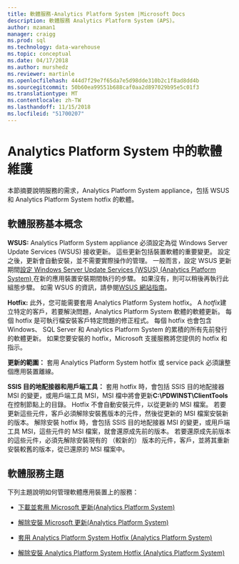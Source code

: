 ```yaml
---
title: 軟體服務-Analytics Platform System |Microsoft Docs
description: 軟體服務 Analytics Platform System (APS)。
author: mzaman1
manager: craigg
ms.prod: sql
ms.technology: data-warehouse
ms.topic: conceptual
ms.date: 04/17/2018
ms.author: murshedz
ms.reviewer: martinle
ms.openlocfilehash: 444d7f29e7f65da7e5d98dde310b2c1f8ad8dd4b
ms.sourcegitcommit: 50b60ea99551b688caf0aa2d897029b95e5c01f3
ms.translationtype: MT
ms.contentlocale: zh-TW
ms.lasthandoff: 11/15/2018
ms.locfileid: "51700207"
---
```

# <a name="software-servicing-in-analytics-platform-system"></a>Analytics Platform System 中的軟體維護
本節摘要說明服務的需求，Analytics Platform System appliance，包括 WSUS 和 Analytics Platform System hotfix 的軟體。  
  
## <a name="Basics"></a>軟體服務基本概念  
**WSUS:** Analytics Platform System appliance 必須設定為從 Windows Server Update Services (WSUS) 接收更新。 這些更新包括裝置軟體的重要變更。 設定之後，更新會自動安裝，並不需要實際操作的管理。 一般而言，設定 WSUS 更新期間[設定 Windows Server Update Services &#40;WSUS&#41; &#40;Analytics Platform System&#41; ](configure-windows-server-update-services-wsus.md)在新的應用裝置安裝期間執行的步驟。 如果沒有，則可以稍後再執行此組態步驟。 如需 WSUS 的資訊，請參閱[WSUS 網站指南](https://go.microsoft.com/fwlink/?LinkId=202417)。  
  
**Hotfix:** 此外，您可能需要套用 Analytics Platform System hotfix。 A *hotfix*建立特定的客戶，若要解決問題，Analytics Platform System 軟體的軟體更新。 每個 hotfix 是可執行檔安裝客戶特定問題的修正程式。 每個 hotfix 也會包含 Windows、 SQL Server 和 Analytics Platform System 的累積的所有先前發行的軟體更新。 如果您要安裝的 hotfix，Microsoft 支援服務將您提供的 hotfix 和指示。  
  
**更新的範圍：** 套用 Analytics Platform System hotfix 或 service pack 必須讓整個應用裝置離線。  
  
**SSIS 目的地配接器和用戶端工具：** 套用 hotfix 時，會包括 SSIS 目的地配接器 MSI 的變更，或用戶端工具 MSI，MSI 檔中將會更新**C:\PDWINST\ClientTools**在控制節點上的目錄。 Hotfix 不會自動安裝元件，以從更新的 MSI 檔案。 若要更新這些元件，客戶必須解除安裝舊版本的元件，然後從更新的 MSI 檔案安裝新的版本。 解除安裝 hotfix 時，會包括 SSIS 目的地配接器 MSI 的變更，或用戶端工具 MSI，這些元件的 MSI 檔案，就會還原成先前的版本。 若要還原成先前版本的這些元件，必須先解除安裝現有的 （較新的） 版本的元件，客戶，並將其重新安裝較舊的版本，從已還原的 MSI 檔案中。  
  
## <a name="software-servicing-topics"></a>軟體服務主題  
下列主題說明如何管理軟體應用裝置上的服務：  
  
-   [下載並套用 Microsoft 更新&#40;Analytics Platform System&#41;](download-and-apply-microsoft-updates.md)  
  
-   [解除安裝 Microsoft 更新&#40;Analytics Platform System&#41;](uninstall-microsoft-updates.md)  
  
-   [套用 Analytics Platform System Hotfix &#40;Analytics Platform System&#41;](apply-analytics-platform-system-hotfixes.md)  
  
-   [解除安裝 Analytics Platform System Hotfix &#40;Analytics Platform System&#41;](uninstall-analytics-platform-system-hotfixes.md)  
  
<!-- MISSING LINKS ## See Also  
[Common Metadata Query Examples &#40;SQL Server PDW&#41;](../sqlpdw/common-metadata-query-examples-sql-server-pdw.md)  -->  
  
